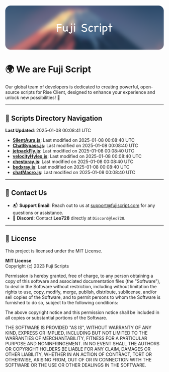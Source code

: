 ![Banner](.github/b.webp)

# 🌍 **We are Fuji Script**

Our global team of developers is dedicated to creating powerful, open-source scripts for Rise Client, designed to enhance your experience and unlock new possibilities! 🌟

---
<!-- SCRIPTS_NAVIGATION_START -->
## 📂 **Scripts Directory Navigation**

**Last Updated**: 2025-01-08 00:08:41 UTC

- **[SilentAura.js](scripts/SilentAura.js)**: Last modified on 2025-01-08 00:08:40 UTC
- **[ChatBypass.js](scripts/ChatBypass.js)**: Last modified on 2025-01-08 00:08:40 UTC
- **[jetpackFly.js](scripts/jetpackFly.js)**: Last modified on 2025-01-08 00:08:40 UTC
- **[velocityHylex.js](scripts/velocityHylex.js)**: Last modified on 2025-01-08 00:08:40 UTC
- **[chestxray.js](scripts/chestxray.js)**: Last modified on 2025-01-08 00:08:40 UTC
- **[bedxray.js](scripts/bedxray.js)**: Last modified on 2025-01-08 00:08:40 UTC
- **[chatMacro.js](scripts/chatMacro.js)**: Last modified on 2025-01-08 00:08:40 UTC

<!-- SCRIPTS_NAVIGATION_END -->

---

## 💬 **Contact Us**  
- 📬 **Support Email**: Reach out to us at [support@fujiscript.com](mailto:support@fujiscript.com) for any questions or assistance.  
- 💬 **Discord**: Contact **Leo728** directly at `Discord@leo728`.

---

## 📜 **License**

This project is licensed under the MIT License.  

**MIT License**  
Copyright (c) 2023 Fuji Scripts  

Permission is hereby granted, free of charge, to any person obtaining a copy of this software and associated documentation files (the "Software"), to deal in the Software without restriction, including without limitation the rights to use, copy, modify, merge, publish, distribute, sublicense, and/or sell copies of the Software, and to permit persons to whom the Software is furnished to do so, subject to the following conditions:  

The above copyright notice and this permission notice shall be included in all copies or substantial portions of the Software.  

THE SOFTWARE IS PROVIDED "AS IS", WITHOUT WARRANTY OF ANY KIND, EXPRESS OR IMPLIED, INCLUDING BUT NOT LIMITED TO THE WARRANTIES OF MERCHANTABILITY, FITNESS FOR A PARTICULAR PURPOSE AND NONINFRINGEMENT. IN NO EVENT SHALL THE AUTHORS OR COPYRIGHT HOLDERS BE LIABLE FOR ANY CLAIM, DAMAGES OR OTHER LIABILITY, WHETHER IN AN ACTION OF CONTRACT, TORT OR OTHERWISE, ARISING FROM, OUT OF OR IN CONNECTION WITH THE SOFTWARE OR THE USE OR OTHER DEALINGS IN THE SOFTWARE.  
